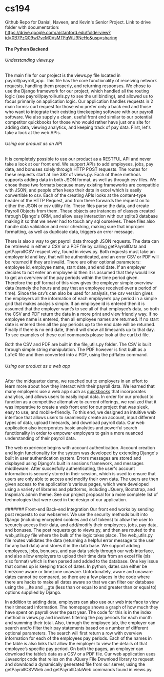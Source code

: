 # cs194
Github Repo for Danial, Naveen, and Kevin's Senior Project. Link to drive folder with documentation: https://drive.google.com/a/stanford.edu/folderview?id=0B7PzQ09wI7vcM0VsMTFqWU9NeHc&usp=sharing

#### The Python Backend
###### Understanding views.py
The main file for our project is the views.py file located in payroll/payroll_app. This file has the core functionality of receiving network requests, handling them properly, and returning responses. We chose to use the Django framework for our project, which handled all the routing logic (see payroll/payroll/urls.py to see the url binding), and allowed us to focus primarily on application logic. Our application handles requests in 2 main forms: curl request for those who prefer only a back end and those who want to integrate their existing timekeeping software with our payroll software. We also supply a clean, useful front end similar to our potential competitor quickbooks for those who would rather have just one site for adding data, viewing analytics, and keeping track of pay data. First, let's take a look at the web APIs.
###### Using our product as an API
It is completely possible to use our product as a RESTFUL API and never take a look at our front end. We support APIs to add employees, jobs, pay data, and bonuses solely through HTTP POST requests. The routes for these requests start at line 382 of views.py. Each of these methods supports adding data in both JSON format, as well as through csv files. We chose these two formats because many existing frameworks are compatible with JSON, and people often keep their data in excel which is easily convertible to csv. Each of the creating APIs looks at the content-type header of the HTTP Request, and from there forwards the request on to either the JSON or csv utility file. These files parse the data, and create Payroll Objects from them. These objects are instances of classes created through Django's ORM, and allow easy interaction with our sqlite3 database making it so that we never had to touch any sql ourselves. These files also handle data validation and error checking, making sure that improper formatting, as well as duplicate data, triggers an error message.

There is also a way to get payroll data through JSON requests. The data can be retrieved in either a CSV or a PDF file by calling getPayrollData and getPayrollCSV respectively, found in views.py. Both requests must take an employer id and key, that will be authenticated, and an error CSV or PDF will be returned if they are invalid. There are other optional parameters: employee id, employee name, start date, and end date. If an employer decides to not enter an employee id then it is assumed that they would like to get an overview of the pay periods within the time period given.  Therefore the pdf format of this view gives the employer simple overview data (namely the hours and pay that an employee received over a period of time). Since the csv’s can also be used for analysis, the csv version gives the employers all the information of each employee’s pay period in a simple grid that makes analysis simple. If an employee id is entered then it is assumed that the employer want’s to see all of that employee’s data, so both the CSV and PDF return the data in a more print and view friendly way. If no employee name is entered, then all employee names are returned. If no start date is entered then all the pay periods up to the end date will be returned. Finally if there is no end date, then it will show all timecards up to that day. To see examples of these curl commands please look at the curl.txt file.    

Both the CSV and PDF are built in the file_utils.py folder. The CSV is built through simple string manipulation. The PDF however is first built as a LaTeX file and then converted into a PDF, using the pdflatex command. 

###### Using our product as a web app
After the midquarter demo, we reached out to employers in an effort to learn more about how they interact with their payroll data. We learned that many employers use a web app such as <a href="http://quickbooks.intuit.com/">quickbooks</a> that incorporates analytics, and allows users to easily input data. In order for our product to function as a competitive alternative to current offerings, we realized that it was imperative to create a web front end for our project that was sleek, easy to use, and mobile-friendly. To this end, we designed an intuitive web interface that allows users to seamlessly create an account, input different types of data, upload timecards, and download payroll data. Our web application also incorporates basic analytics and powerful search functionality in order to empower employers to gain a more nuanced understanding of their payroll data. 

The web experience begins with account authentication. Account creation and login functionality for the system was developed by extending Django's built in user authentication system. Errors messages are stored and displayed using Django's built in sessions framework, and messages middleware. After succesfully authenticating, the user's account information is securely stored in their session, which is used to ensure that users are only able to access and modify their own data. The users are then given access to the application's various pages, which were developed using a variety of libraries and platforms, including JQuery, Bootstrap, and Inspinia's admin theme. See our project proposal for a more complete list of technologies that were used in the design of our application. 

####### Front-end Back-end Integration
Our front end works by sending post requests to our webserver. We use the security methods built into Django (including encrypted cookies and csrf tokens) to allow the user to securely access their data, and add/modify their employees, jobs, pay data, and bonuses. The post requests go to views.py, and then are routed to the web_utils.py file where the bulk of the logic takes place. The web_utils.py file routes validates the data (returning a helpful error message to the user for any bad data) and stores it in the data base. We support adding employees, jobs, bonuses, and pay data solely through our web interface, and also allow employers to upload their time data from an excel file (xls xlsx format) which is then parsed and added to the database. One key issue that comes up is keeping track of dates. In python, dates can either be timezone aware or timezone unaware. Unfortunately, aware and unaware dates cannot be compared, so there are a few places in the code where there are hacks to make all dates aware so that we can filter our database using the __lte and __gte (less than or equal to and greater than or equal to) options supplied by Django.

In addition to adding data, employers can also use our web interface to view their timecard information. The homepage shows a graph of how much they have spent on payroll over the past year. The code for this is in the index method in views.py and involves filtering the pay periods for each month and summing their total. Also, through the employee tab, the employer can search and/o filter their pay statements based on a number of different optional parameters. The search will first return a row with overview information for each of the employees pay periods. Each of the names in the table is also links that allow the employer to view the details of that employee’s specific pay period. On both the pages, an employer can download the table’s data as a CSV or a PDF file. Our web application uses Javascript code that relies on the JQuery File Download library to request and download a dynamically generated file from our server, using the getPayrollCSVWeb and getPayrollDataWeb commands found in views.py. 

